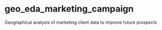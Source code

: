 # geo_eda_marketing_campaign
Geographical analysis of marketing client data to improve future prospects
